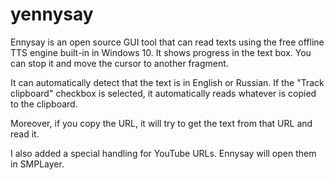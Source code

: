 # yennysay
 
Ennysay is an open source GUI tool that can read texts using the free offline TTS engine built-in in Windows 10. 
It shows progress in the text box. You can stop it and move the cursor to another fragment.

It can automatically detect that the text is in English or Russian.
If the "Track clipboard" checkbox is selected, it automatically reads whatever is copied to the clipboard.

Moreover, if you copy the URL, it will try to get the text from that URL and read it.

I also added a special handling for YouTube URLs. Ennysay will open them in SMPLayer.
